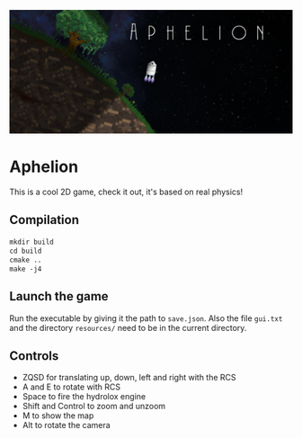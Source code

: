 ![Banner](resources/textures/screenshot.png)

# Aphelion
This is a cool 2D game, check it out, it's based on real physics!

## Compilation
```
mkdir build
cd build
cmake ..
make -j4
```

## Launch the game
Run the executable by giving it the path to `save.json`. Also the file `gui.txt` and the directory `resources/` need to be in the current directory.

## Controls
  - ZQSD for translating up, down, left and right with the RCS
  - A and E to rotate with RCS
  - Space to fire the hydrolox engine
  - Shift and Control to zoom and unzoom
  - M to show the map
  - Alt to rotate the camera
